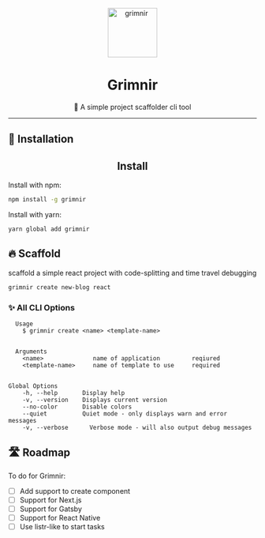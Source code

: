 <p align="center">
  <img src="https://emojipedia-us.s3.dualstack.us-west-1.amazonaws.com/thumbs/120/emojidex/112/ghost_1f47b.png" width="100" height="100" alt="grimnir">
</p>
<h1 align="center">Grimnir</h1>
<p align="center"> 👻 A simple project scaffolder cli tool</p>

---

## 🔧 Installation

<h2 align="center">Install</h2>

Install with npm:

```bash
npm install -g grimnir
```

Install with yarn:

```bash
yarn global add grimnir
```

## 🔥 Scaffold

scaffold a simple react project with code-splitting and time travel debugging

```bash
grimnir create new-blog react
```

### ✨ All CLI Options

```
  Usage
    $ grimnir create <name> <template-name>


  Arguments
    <name>              name of application         reqiured
    <template-name>     name of template to use     required


Global Options
    -h, --help       Display help
    -v, --version    Displays current version
    --no-color       Disable colors
    --quiet          Quiet mode - only displays warn and error messages
    -v, --verbose      Verbose mode - will also output debug messages
```

## 🛣 Roadmap

To do for Grimnir:

- [ ] Add support to create component
- [ ] Support for Next.js
- [ ] Support for Gatsby
- [ ] Support for React Native
- [ ] Use listr-like to start tasks
